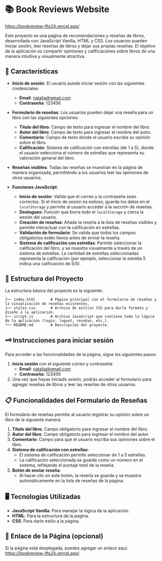 
# 📚 Book Reviews Website
https://bookreview-ifts24.vercel.app/

Este proyecto es una página de recomendaciones y reseñas de libros, desarrollada con JavaScript Vanilla, HTML y CSS. Los usuarios pueden iniciar sesión, leer reseñas de libros y dejar sus propias reseñas. El objetivo de la aplicación es compartir opiniones y calificaciones sobre libros de una manera intuitiva y visualmente atractiva.

## 🚀 Características

- **Inicio de sesión**: El usuario puede iniciar sesión con las siguientes credenciales:
  - **Email**: natalia@gmail.com
  - **Contraseña**: 123456

- **Formulario de reseñas**: Los usuarios pueden dejar una reseña para un libro con las siguientes opciones:
  - **Título del libro**: Campo de texto para ingresar el nombre del libro.
  - **Autor del libro**: Campo de texto para ingresar el nombre del autor.
  - **Comentario**: Campo de texto donde el usuario escribe su opinión sobre el libro.
  - **Calificación**: Sistema de calificación con estrellas (de 1 a 5), donde el usuario selecciona el número de estrellas que representa su valoración general del libro.

- **Reseñas visibles**: Todas las reseñas se muestran en la página de manera organizada, permitiendo a los usuarios leer las opiniones de otros usuarios.

- **Funciones JavaScript**:
  - **Inicio de sesión**: Valida que el correo y la contraseña sean correctos. Si el inicio de sesión es exitoso, guarda los datos en el `localStorage` y permite al usuario acceder a la sección de reseñas.
  - **Deslogueo**: Función que borra todo el `localStorage` y cierra la sesión del usuario.
  - **Creación de reseñas**: Añade la reseña a la lista de reseñas visibles y permite interactuar con la calificación en estrellas.
  - **Validación de formulario**: Se valida que todos los campos obligatorios estén llenos antes de enviar la reseña.
  - **Sistema de calificación con estrellas**: Permite seleccionar la calificación del libro, y se muestra visualmente a través de un sistema de estrellas. La cantidad de estrellas seleccionadas representa la calificación (por ejemplo, seleccionar la estrella 5 indica una calificación de 5/5).

## 📝 Estructura del Proyecto

La estructura básica del proyecto es la siguiente:

```
├── index.html       # Página principal con el formulario de reseñas y la visualización de reseñas existentes.
├── styles.css       # Archivo de estilos CSS para darle formato y diseño a la aplicación.
├── script.js        # Archivo JavaScript que contiene toda la lógica de la aplicación (login, logout, reseñas, etc.).
└── README.md        # Descripción del proyecto.
```

## 🗝️ Instrucciones para iniciar sesión

Para acceder a las funcionalidades de la página, sigue los siguientes pasos:

1. **Inicia sesión** con el siguiente correo y contraseña:
   - **Email**: natalia@gmail.com
   - **Contraseña**: 123456
2. Una vez que hayas iniciado sesión, podrás acceder al formulario para agregar reseñas de libros y leer las reseñas de otros usuarios.

## 📋 Funcionalidades del Formulario de Reseñas

El formulario de reseñas permite al usuario registrar su opinión sobre un libro de la siguiente manera:

1. **Título del libro**: Campo obligatorio para ingresar el nombre del libro.
2. **Autor del libro**: Campo obligatorio para ingresar el nombre del autor.
3. **Comentario**: Campo para que el usuario escriba sus opiniones sobre el libro.
4. **Sistema de calificación con estrellas**:
   - El sistema de calificación permite seleccionar de 1 a 5 estrellas.
   - La calificación seleccionada se guarda como un número en el sistema, reflejando el puntaje total de la reseña.
5. **Botón de enviar reseña**:
   - Al hacer clic en este botón, la reseña se guarda y se muestra automáticamente en la lista de reseñas de la página.

## 🖥️ Tecnologías Utilizadas

- **JavaScript Vanilla**: Para manejar la lógica de la aplicación.
- **HTML**: Para la estructura de la página.
- **CSS**: Para darle estilo a la página.

## 🔗 Enlace de la Página (opcional)

Si la página está desplegada, puedes agregar un enlace aquí:
https://bookreview-ifts24.vercel.app/
